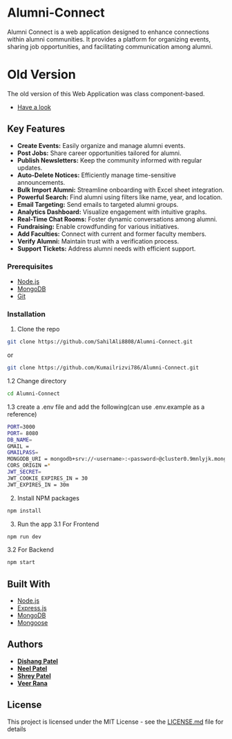 # Alumni-Connect
Alumni Connect is a web application designed to enhance connections within alumni communities. It provides a platform for organizing events, sharing job opportunities, and facilitating communication among alumni.

# Old Version
The old version of this Web Application was class component-based.
* [Have a look](https://github.com/Dishang18/sgp-7-Alumini-hub.git)

## Key Features

- **Create Events:** Easily organize and manage alumni events.
- **Post Jobs:** Share career opportunities tailored for alumni.
- **Publish Newsletters:** Keep the community informed with regular updates.
- **Auto-Delete Notices:** Efficiently manage time-sensitive announcements.
- **Bulk Import Alumni:** Streamline onboarding with Excel sheet integration.
- **Powerful Search:** Find alumni using filters like name, year, and location.
- **Email Targeting:** Send emails to targeted alumni groups.
- **Analytics Dashboard:** Visualize engagement with intuitive graphs.
- **Real-Time Chat Rooms:** Foster dynamic conversations among alumni.
- **Fundraising:** Enable crowdfunding for various initiatives.
- **Add Faculties:** Connect with current and former faculty members.
- **Verify Alumni:** Maintain trust with a verification process.
- **Support Tickets:** Address alumni needs with efficient support.

### Prerequisites
* [Node.js](https://nodejs.org/en/download/)
* [MongoDB](https://www.mongodb.com/download-center/community)
* [Git](https://git-scm.com/downloads)
### Installation
1. Clone the repo
```sh
git clone https://github.com/SahilAli8808/Alumni-Connect.git
```
or 
```sh
git clone https://github.com/Kumailrizvi786/Alumni-Connect.git
```
1.2 Change directory
```sh   
cd Alumni-Connect
```
1.3 create a .env file and add the following(can use .env.example as a reference)
```sh
PORT=3000
PORT= 8080
DB_NAME=
GMAIL =
GMAILPASS=
MONGODB_URI = mongodb+srv://<username>:<password>@cluster0.9mnlyjk.mongodb.net/?retryWrites=true&w=majority
CORS_ORIGIN =*
JWT_SECRET=
JWT_COOKIE_EXPIRES_IN = 30
JWT_EXPIRES_IN = 30m

```

2. Install NPM packages
```sh
npm install
```
3. Run the app
3.1 For Frontend
```sh
npm run dev
```

3.2 For Backend
```sh
npm start 
```

## Built With
* [Node.js](https://nodejs.org/en/download/)
* [Express.js](https://expressjs.com/)
* [MongoDB](https://www.mongodb.com/download-center/community)
* [Mongoose](https://mongoosejs.com/)

## Authors
* [**Dishang Patel**](https://www.linkedin.com/in/dishang-patel-76b88b2b0/)
* [**Neel Patel**](https://www.linkedin.com/in/dishang-patel-76b88b2b0/)
* [**Shrey Patel**](https://www.linkedin.com/in/dishang-patel-76b88b2b0/)
* [**Veer Rana**](https://www.linkedin.com/in/dishang-patel-76b88b2b0/)

## License
This project is licensed under the MIT License - see the [LICENSE.md](LICENSE.md) file for details
